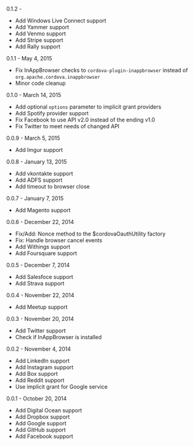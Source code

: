 0.1.2 -

* Add Windows Live Connect support
* Add Yammer support
* Add Venmo support
* Add Stripe support
* Add Rally support

0.1.1 - May 4, 2015

* Fix InAppBrowser checks to `cordova-plugin-inappbrowser` instead of `org.apache.cordova.inappbrowser`
* Minor code cleanup

0.1.0 - March 14, 2015

* Add optional `options` parameter to implicit grant providers
* Add Spotify provider support
* Fix Facebook to use API v2.0 instead of the ending v1.0
* Fix Twitter to meet needs of changed API

0.0.9 - March 5, 2015

* Add Imgur support

0.0.8 - January 13, 2015

* Add vkontakte support
* Add ADFS support
* Add timeout to browser close

0.0.7 - January 7, 2015

* Add Magento support

0.0.6 - December 22, 2014

* Fix/Add: Nonce method to the $cordovaOauthUtility factory
* Fix: Handle browser cancel events
* Add Withings support
* Add Foursquare support

0.0.5 - December 7, 2014

* Add Salesfoce support
* Add Strava support

0.0.4 - November 22, 2014

* Add Meetup support

0.0.3 - November 20, 2014

* Add Twitter support
* Check if InAppBrowser is installed

0.0.2 - November 4, 2014

* Add LinkedIn support
* Add Instagram support
* Add Box support
* Add Reddit support
* Use implicit grant for Google service

0.0.1 - October 20, 2014

* Add Digital Ocean support
* Add Dropbox support
* Add Google support
* Add GitHub support
* Add Facebook support
